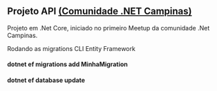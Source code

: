## Projeto API [(Comunidade .NET Campinas)](https://www.meetup.com/pt-BR/Comunidade-NET-Campinas/)

Projeto em .Net Core, iniciado no primeiro Meetup da comunidade .Net Campinas.


Rodando as migrations CLI Entity Framework
#### dotnet ef migrations add MinhaMigration
#### dotnet ef database update
